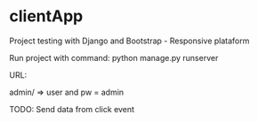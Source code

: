 # clientApp
Project testing with Django and Bootstrap - Responsive  plataform


Run project with command: python manage.py runserver

URL:

admin/  => user and pw = admin


TODO:
Send data from click event 


